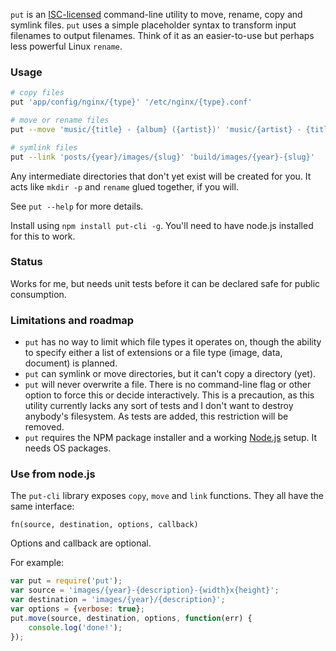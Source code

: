 `put` is an [ISC-licensed](http://en.wikipedia.org/wiki/ISC_license) command-line utility to move, rename, copy and symlink files. `put` uses a simple placeholder syntax to transform input filenames to output filenames. Think of it as an easier-to-use but perhaps less powerful Linux `rename`.

### Usage

```sh
# copy files
put 'app/config/nginx/{type}' '/etc/nginx/{type}.conf'

# move or rename files
put --move 'music/{title} - {album} ({artist})' 'music/{artist} - {title}'

# symlink files
put --link 'posts/{year}/images/{slug}' 'build/images/{year}-{slug}'
```

Any intermediate directories that don't yet exist will be created for you. It acts like `mkdir -p` and `rename` glued together, if you will.

See `put --help` for more details.

Install using `npm install put-cli -g`. You'll need to have node.js installed for this to work.

### Status

Works for me, but needs unit tests before it can be declared safe for public consumption.

### Limitations and roadmap

* `put` has no way to limit which file types it operates on, though the ability to specify either a list of extensions or a file type (image, data, document) is planned.
* `put` can symlink or move directories, but it can't copy a directory (yet).
* `put` will never overwrite a file. There is no command-line flag or other option to force this or decide interactively. This is a precaution, as this utility currently lacks any sort of tests and I don't want to destroy anybody's filesystem. As tests are added, this restriction will be removed.
* `put` requires the NPM package installer and a working [Node.js](http://nodejs.org/) setup. It needs OS packages.

### Use from node.js

The `put-cli` library exposes `copy`, `move` and `link` functions. They all have the same interface:

    fn(source, destination, options, callback)

Options and callback are optional.

For example: 

```javascript
var put = require('put');
var source = 'images/{year}-{description}-{width}x{height}';
var destination = 'images/{year}/{description}';
var options = {verbose: true};
put.move(source, destination, options, function(err) {
    console.log('done!');
});
```